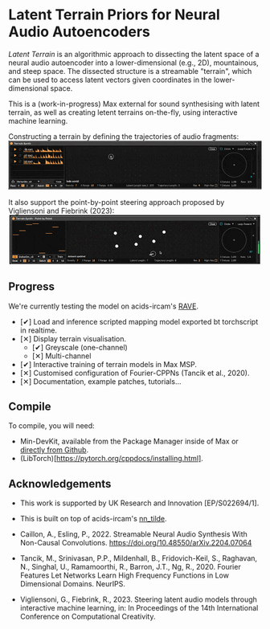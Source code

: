 # Latent Terrain Priors for Neural Audio Autoencoders

*Latent Terrain* is an algorithmic approach to dissecting the latent space of a neural audio autoencoder into a lower-dimensional (e.g., 2D), mountainous, and steep space. The dissected structure is a streamable "terrain", which can be used to access latent vectors given coordinates in the lower-dimensional space.

This is a (work-in-progress) Max external for sound synthesising with latent terrain, as well as creating letent terrains on-the-fly, using interactive machine learning.


Constructing a terrain by defining the trajectories of audio fragments:  
![cppn](./assets/terrain_training_cppn_s.gif)  

It also support the point-by-point steering approach proposed by Vigliensoni and Fiebrink (2023):    
![cppn](./assets/terrain_training_points_s.gif)  


## Progress   

We're currently testing the model on acids-ircam's [RAVE](https://github.com/acids-ircam/nn_tilde).  

- [✔︎] Load and inference scripted mapping model exported bt torchscript in realtime.   
- [✕︎] Display terrain visualisation.  
  - [✔︎] Greyscale (one-channel)  
  - [✕︎] Multi-channel  
- [✔︎] Interactive training of terrain models in Max MSP.   
- [✕︎] Customised configuration of Fourier-CPPNs (Tancik et al., 2020).  
- [✕︎] Documentation, example patches, tutorials...  

## Compile

To compile, you will need: 
 - Min-DevKit, available from the Package Manager inside of Max or [directly from Github](https://github.com/Cycling74/min-devkit).   
 - (LibTorch)[https://pytorch.org/cppdocs/installing.html].  



## Acknowledgements

 - This work is supported by UK Research and Innovation [EP/S022694/1].

 - This is built on top of acids-ircam's [nn_tilde](https://github.com/acids-ircam/nn_tilde).  
 - Caillon, A., Esling, P., 2022. Streamable Neural Audio Synthesis With Non-Causal Convolutions. https://doi.org/10.48550/arXiv.2204.07064  
 - Tancik, M., Srinivasan, P.P., Mildenhall, B., Fridovich-Keil, S., Raghavan, N., Singhal, U., Ramamoorthi, R., Barron, J.T., Ng, R., 2020. Fourier Features Let Networks Learn High Frequency Functions in Low Dimensional Domains. NeurIPS.  
 - Vigliensoni, G., Fiebrink, R., 2023. Steering latent audio models through interactive machine learning, in: In Proceedings of the 14th International Conference on Computational Creativity.  


